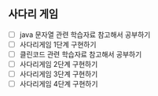 ## 사다리 게임

- [ ] java 문자열 관련 학습자료 참고해서 공부하기
- [ ] 사다리게임 1단계 구현하기
- [ ] 클린코드 관련 학습자료 참고해서 공부하기
- [ ] 사다리게임 2단계 구현하기
- [ ] 사다리게임 3단계 구현하기
- [ ] 사다리게임 4단계 구현하기